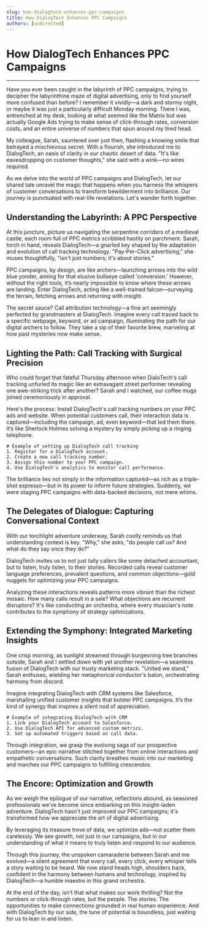 ```yaml
---
slug: how-dialogtech-enhances-ppc-campaigns
title: How DialogTech Enhances PPC Campaigns
authors: [undirected]
---
```



# How DialogTech Enhances PPC Campaigns

---
  
Have you ever been caught in the labyrinth of PPC campaigns, trying to decipher the labyrinthine maze of digital advertising, only to find yourself more confused than before? I remember it vividly—a dark and stormy night, or maybe it was just a particularly difficult Monday morning. There I was, entrenched at my desk, looking at what seemed like the Matrix but was actually Google Ads trying to make sense of click-through rates, conversion costs, and an entire universe of numbers that spun around my tired head.

My colleague, Sarah, sauntered over just then, flashing a knowing smile that betrayed a mischievous secret. With a flourish, she introduced me to DialogTech, an oasis of clarity in our chaotic desert of data. "It's like eavesdropping on customer thoughts," she said with a wink—no wires required.

As we delve into the world of PPC campaigns and DialogTech, let our shared tale unravel the magic that happens when you harness the whispers of customer conversations to transform bewilderment into brilliance. Our journey is punctuated with real-life revelations. Let's wander forth together.

## Understanding the Labyrinth: A PPC Perspective

At this juncture, picture us navigating the serpentine corridors of a medieval castle, each room full of PPC metrics scribbled hastily on parchment. Sarah, torch in hand, reveals DialogTech—a gnarled key shaped by the adaptation and evolution of call tracking technology. "Pay-Per-Click advertising," she muses thoughtfully, "isn't just numbers; it's about stories."

PPC campaigns, by design, are like archers—launching arrows into the wild blue yonder, aiming for that elusive bullseye called 'conversion.' However, without the right tools, it’s nearly impossible to know where these arrows are landing. Enter DialogTech, acting like a well-trained falcon—surveying the terrain, fetching arrows and returning with insight.

The secret sauce? Call attribution technology—a fine art seemingly perfected by grandmasters at DialogTech. Imagine every call traced back to a specific webpage, keyword, or ad campaign, illuminating the path for our digital archers to follow. They take a sip of their favorite brew, marveling at how past mysteries now make sense.

## Lighting the Path: Call Tracking with Surgical Precision

Who could forget that fateful Thursday afternoon when DialoTech's call tracking unfurled its magic like an extravagant street performer revealing one awe-striking trick after another? Sarah and I watched, our coffee mugs joined ceremoniously in approval.

Here's the process: Install DialogTech's call tracking numbers on your PPC ads and website. When potential customers call, their interaction data is captured—including the campaign, ad, even keyword—that led them there. It’s like Sherlock Holmes solving a mystery by simply picking up a ringing telephone.

```
# Example of setting up DialogTech call tracking
1. Register for a DialogTech account.
2. Create a new call tracking number.
3. Assign this number to your PPC campaign.
4. Use DialogTech's analytics to monitor call performance.
```

The brilliance lies not simply in the information captured—as rich as a triple-shot espresso—but in its power to inform future strategies. Suddenly, we were staging PPC campaigns with data-backed decisions, not mere whims.

## The Delegates of Dialogue: Capturing Conversational Context

With our torchlight adventure underway, Sarah coolly reminds us that understanding context is key. "Why," she asks, "do people call us? And what do they say once they do?"

DialogTech invites us to not just tally callers like some detached accountant, but to listen, truly listen, to their stories. Recorded calls reveal customer language preferences, prevalent questions, and common objections—gold nuggets for optimizing your PPC campaigns.

Analyzing these interactions reveals patterns more vibrant than the richest mosaic. How many calls result in a sale? What objections are recurrent disruptors? It's like conducting an orchestra, where every musician's note contributes to the symphony of strategy optimizations.

## Extending the Symphony: Integrated Marketing Insights

One crisp morning, as sunlight streamed through burgeoning tree branches outside, Sarah and I settled down with yet another revelation—a seamless fusion of DialogTech with our trusty marketing stack. "United we stand," Sarah enthuses, wielding her metaphorical conductor's baton, orchestrating harmony from discord.

Imagine integrating DialogTech with CRM systems like Salesforce, marshalling unified customer insights that bolster PPC campaigns. It’s the kind of synergy that inspires a silent nod of appreciation.

```
# Example of integrating DialogTech with CRM
1. Link your DialogTech account to Salesforce.
2. Use DialogTech API for advanced custom metrics.
3. Set up automated triggers based on call data.
```

Through integration, we grasp the evolving saga of our prospective customers—an epic narrative stitched together from online interactions and empathetic conversations. Such clarity breathes music into our marketing and marches our PPC campaigns to fulfilling crescendos. 

## The Encore: Optimization and Growth

As we weigh the epilogue of our narrative, reflections abound, as seasoned professionals we’ve become since embarking on this insight-laden adventure. DialogTech hasn't just improved our PPC campaigns; it's transformed how we appreciate the art of digital advertising.

By leveraging its treasure trove of data, we optimize ads—not scatter them carelessly. We see growth, not just in our campaigns, but in our understanding of what it means to truly listen and respond to our audience.

Through this journey, the unspoken camaraderie between Sarah and me evolved—a silent agreement that every call, every click, every whisper tells a story waiting to be heard. We now stand heads high, shoulders back, confident in the harmony between humans and technology, inspired by DialogTech—a humble maestro in this grand orchestra.

At the end of the day, isn’t that what makes our work thrilling? Not the numbers or click-through rates, but the people. The stories. The opportunities to make connections grounded in real human experience. And with DialogTech by our side, the tune of potential is boundless, just waiting for us to lean in and listen.